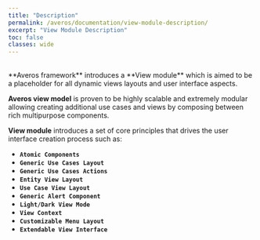 ```yaml
---
title: "Description"
permalink: /averos/documentation/view-module-description/
excerpt: "View Module Description"
toc: false
classes: wide
---
```

<br/>
**Averos framework** introduces a **View module** which is aimed to be a placeholder for all dynamic views layouts and user interface aspects.<br/>

**Averos view model** is proven to be highly scalable and extremely modular allowing creating additional use cases and views by composing between rich multipurpose components.<br/>

**View module** introduces a set of core principles that drives the user interface creation process such as:
- **`Atomic Components`** 
- **`Generic Use Cases Layout`**
- **`Generic Use Cases Actions`** 
- **`Entity View Layout`**
- **`Use Case View Layout`** 
- **`Generic Alert Component`** 
- **`Light/Dark View Mode`**
- **`View Context`**
- **`Customizable Menu Layout`**
- **`Extendable View Interface`**



